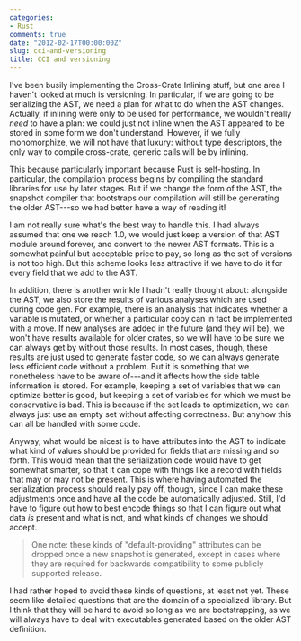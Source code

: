 ```yaml
---
categories:
- Rust
comments: true
date: "2012-02-17T00:00:00Z"
slug: cci-and-versioning
title: CCI and versioning
---
```


I've been busily implementing the Cross-Crate Inlining stuff, but one
area I haven't looked at much is versioning.  In particular, if we are
going to be serializing the AST, we need a plan for what to do when
the AST changes.  Actually, if inlining were only to be used for
performance, we wouldn't really *need* to have a plan: we could just
not inline when the AST appeared to be stored in some form we don't
understand. However, if we fully monomorphize, we will not have that
luxury: without type descriptors, the only way to compile cross-crate,
generic calls will be by inlining.  

This because particularly important because Rust is self-hosting.  In
particular, the compilation process begins by compiling the standard
libraries for use by later stages.  But if we change the form of the
AST, the snapshot compiler that bootstraps our compilation will still
be generating the older AST---so we had better have a way of reading
it!

I am not really sure what's the best way to handle this.  I had always
assumed that one we reach 1.0, we would just keep a version of that
AST module around forever, and convert to the newer AST formats.  This
is a somewhat painful but acceptable price to pay, so long as the set
of versions is not too high.  But this scheme looks less attractive if
we have to do it for every field that we add to the AST.  

In addition, there is another wrinkle I hadn't really thought about:
alongside the AST, we also store the results of various analyses which
are used during code gen.  For example, there is an analysis that
indicates whether a variable is mutated, or whether a particular copy
can in fact be implemented with a move.  If new analyses are added in
the future (and they will be), we won't have results available for
older crates, so we will have to be sure we can always get by without
those results.  In most cases, though, these results are just used to
generate faster code, so we can always generate less efficient code
without a problem.  But it is something that we nonetheless have to be
aware of---and it affects how the side table information is stored.
For example, keeping a set of variables that we can optimize better is
good, but keeping a set of variables for which we must be conservative
is bad.  This is because if the set leads to optimization, we can
always just use an empty set without affecting correctness.  But
anyhow this can all be handled with some code.

Anyway, what would be nicest is to have attributes into the AST to
indicate what kind of values should be provided for fields that are
missing and so forth.  This would mean that the serialization code
would have to get somewhat smarter, so that it can cope with things
like a record with fields that may or may not be present.  This is
where having automated the serialization process should really pay
off, though, since I can make these adjustments once and have all the
code be automatically adjusted.  Still, I'd have to figure out how to
best encode things so that I can figure out what data *is* present and
what is not, and what kinds of changes we should accept.

> One note: these kinds of "default-providing" attributes can be dropped
> once a new snapshot is generated, except in cases where they are
> required for backwards compatibility to some publicly supported
> release.

I had rather hoped to avoid these kinds of questions, at least not
yet.  These seem like detailed questions that are the domain of a
specialized library.  But I think that they will be hard to avoid so
long as we are bootstrapping, as we will always have to deal with
executables generated based on the older AST definition.
